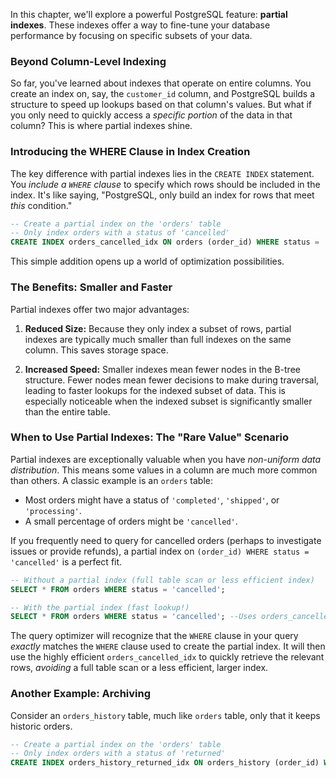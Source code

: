 In this chapter, we'll explore a powerful PostgreSQL feature: **partial indexes**. These indexes offer a way to fine-tune your database performance by focusing on specific subsets of your data.

### Beyond Column-Level Indexing

So far, you've learned about indexes that operate on entire columns. You create an index on, say, the `customer_id` column, and PostgreSQL builds a structure to speed up lookups based on that column's values. But what if you only need to quickly access a _specific portion_ of the data in that column? This is where partial indexes shine.

### Introducing the WHERE Clause in Index Creation

The key difference with partial indexes lies in the `CREATE INDEX` statement. You _include a `WHERE` clause_ to specify which rows should be included in the index. It's like saying, "PostgreSQL, only build an index for rows that meet _this_ condition."

```sql
-- Create a partial index on the 'orders' table
-- Only index orders with a status of 'cancelled'
CREATE INDEX orders_cancelled_idx ON orders (order_id) WHERE status = 'cancelled';
```

This simple addition opens up a world of optimization possibilities.

### The Benefits: Smaller and Faster

Partial indexes offer two major advantages:

1.  **Reduced Size:** Because they only index a subset of rows, partial indexes are typically much smaller than full indexes on the same column. This saves storage space.

2.  **Increased Speed:** Smaller indexes mean fewer nodes in the B-tree structure. Fewer nodes mean fewer decisions to make during traversal, leading to faster lookups for the indexed subset of data. This is especially noticeable when the indexed subset is significantly smaller than the entire table.

### When to Use Partial Indexes: The "Rare Value" Scenario

Partial indexes are exceptionally valuable when you have _non-uniform data distribution_. This means some values in a column are much more common than others. A classic example is an `orders` table:

- Most orders might have a status of `'completed'`, `'shipped'`, or `'processing'`.
- A small percentage of orders might be `'cancelled'`.

If you frequently need to query for cancelled orders (perhaps to investigate issues or provide refunds), a partial index on `(order_id) WHERE status = 'cancelled'` is a perfect fit.

```sql
-- Without a partial index (full table scan or less efficient index)
SELECT * FROM orders WHERE status = 'cancelled';

-- With the partial index (fast lookup!)
SELECT * FROM orders WHERE status = 'cancelled'; --Uses orders_cancelled_idx
```

The query optimizer will recognize that the `WHERE` clause in your query _exactly_ matches the `WHERE` clause used to create the partial index. It will then use the highly efficient `orders_cancelled_idx` to quickly retrieve the relevant rows, _avoiding_ a full table scan or a less efficient, larger index.

### Another Example: Archiving

Consider an `orders_history` table, much like `orders` table, only that it keeps historic orders. 

```sql
-- Create a partial index on the 'orders' table
-- Only index orders with a status of 'returned'
CREATE INDEX orders_history_returned_idx ON orders_history (order_id) WHERE status = 'returned';
```
